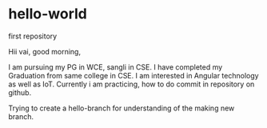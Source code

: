 # hello-world
first repository

Hii vai,
good morning,

I am pursuing my PG in WCE, sangli in CSE. I have completed my Graduation from same college in CSE.
I am interested in Angular technology as well as IoT. 
Currently i am practicing, how to do commit in repository on github.

Trying to create a hello-branch for understanding of the making new branch.
